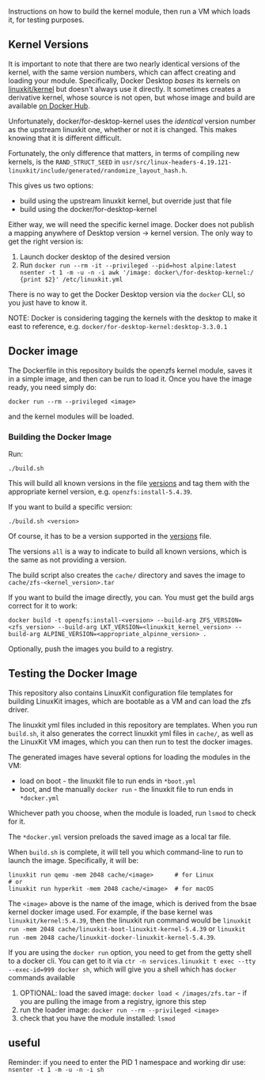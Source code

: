 Instructions on how to build the kernel module, then run a VM which loads it, for testing purposes.

## Kernel Versions

It is important to note that there are two nearly identical versions of the kernel, with the same version numbers, which can
affect creating and loading your module. Specifically, Docker Desktop _bases_ its kernels on [linuxkit/kernel](https://github.com/linuxkit/linuxkit/tree/master/kernel)
but doesn't always use it directly. It sometimes creates a derivative kernel, whose source is not open, but whose
image and build are available [on Docker Hub](http://hub.docker.com/r/docker/for-desktop-kernel).

Unfortunately, docker/for-desktop-kernel uses the _identical_ version number as the upstream linuxkit one, whether or not it is changed. This makes knowing that
it is different difficult.

Fortunately, the only difference that matters, in terms of compiling new kernels, is the `RAND_STRUCT_SEED` in
`usr/src/linux-headers-4.19.121-linuxkit/include/generated/randomize_layout_hash.h`. 

This gives us two options:

* build using the upstream linuxkit kernel, but override just that file
* build using the docker/for-desktop-kernel

Either way, we will need the specific kernel image. Docker does not publish a mapping anywhere of Desktop version -> kernel version. The only way to get the right version is:

1. Launch docker desktop of the desired version
1. Run `docker run --rm -it --privileged --pid=host alpine:latest nsenter -t 1 -m -u -n -i awk '/image: docker\/for-desktop-kernel:/ {print $2}' /etc/linuxkit.yml`

There is no way to get the Docker Desktop version via the `docker` CLI, so you just have to know it.

NOTE: Docker is considering tagging the kernels with the desktop to make it east to reference, e.g. `docker/for-desktop-kernel:desktop-3.3.0.1`


## Docker image

The Dockerfile in this repository builds the openzfs kernel module, saves it in a simple image, and then can be run to load it.
Once you have the image ready, you need simply do:

```
docker run --rm --privileged <image>
```

and the kernel modules will be loaded.

### Building the Docker Image

Run:

```
./build.sh
```

This will build all known versions in the file [versions](./versions) and tag them with the appropriate kernel version, e.g. `openzfs:install-5.4.39`.

If you want to build a specific version:

```
./build.sh <version>
```

Of course, it has to be a version supported in the [versions](./versions) file.

The versions `all` is a way to indicate to build all known versions, which is the same as not providing a version.

The build script also creates the `cache/` directory and saves the image to `cache/zfs-<kernel_version>.tar`

If you want to build the image directly, you can. You must get the build args correct for it to work:

```
docker build -t openzfs:install-<version> --build-arg ZFS_VERSION=<zfs_version> --build-arg LKT_VERSION=<linuxkit_kernel_version> --build-arg ALPINE_VERSION=<appropriate_alpinne_version> .
```

Optionally, push the images you build to a registry.

## Testing the Docker Image

This repository also contains LinuxKit configuration file templates for building LinuxKit images, which are bootable as a VM and can load the zfs driver.

The linuxkit yml files included in this repository are templates. When you run `build.sh`, it also generates the correct linuxkit yml files in `cache/`,
as well as the LinuxKit VM images, which you can then run to test the docker images.

The generated images have several options for loading the modules in the VM:

* load on boot - the linuxkit file to run ends in `*boot.yml`
* boot, and the manually `docker run` - the linuxkit file to run ends in `*docker.yml`

Whichever path you choose, when the module is loaded, run `lsmod` to check for it.

The `*docker.yml` version preloads the saved image as a local tar file.

When `build.sh` is complete, it will tell you which command-line to run to launch the image. Specifically, it will be:

```
linuxkit run qemu -mem 2048 cache/<image>      # for Linux
# or
linuxkit run hyperkit -mem 2048 cache/<image>  # for macOS
```

The `<image>` above is the name of the image, which is derived from the bsae kernel docker image used. For example, if the base kernel
was `linuxkit/kernel:5.4.39`, then the linuxkit run command would be `linuxkit run -mem 2048 cache/linuxkit-boot-linuxkit-kernel-5.4.39` or
`linuxkit run -mem 2048 cache/linuxkit-docker-linuxkit-kernel-5.4.39`.

If you are using the `docker run` option, you need to get from the getty shell to a docker cli.
You can get to it via `ctr -n services.linuxkit t exec --tty --exec-id=999 docker sh`, which will give you a shell which has `docker` commands available

1. OPTIONAL: load the saved image: `docker load < /images/zfs.tar` - if you are pulling the image from a registry, ignore this step
1. run the loader image: `docker run --rm --privileged <image>`
1. check that you have the module installed: `lsmod`

## useful

Reminder: if you need to enter the PID 1 namespace and working dir use: `nsenter -t 1 -m -u -n -i sh`

